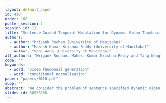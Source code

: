 ```yaml
---
layout: default_paper
id: 410
order: 168
poster_session: 4
session_id: 11
title: "Sentence Guided Temporal Modulation for Dynamic Video Thumbnail Generation"
authors:
  - author: "Mrigank Rochan (University of Manitoba)"
  - author: "Mahesh Kumar Krishna Reddy (University of Manitoba)"
  - author: "Yang Wang (University of Manitoba)"
all_authors: "Mrigank Rochan, Mahesh Kumar Krishna Reddy and Yang Wang"
code: ""
keywords:
  - word: "video thumbnail generation"
  - word: "conditional normalization"
paper: "papers/0410.pdf"
supp: ""
abstract: "We consider the problem of sentence specified dynamic video thumbnail generation. Given an input video and a user query sentence, the goal is to generate a video thumbnail that not only provides the preview of the video content, but also semantically corresponds to the sentence. In this paper, we propose a sentence guided temporal modulation (SGTM) mechanism that utilizes the sentence embedding to modulate the normalized temporal activations of the video thumbnail generation network. Unlike the existing state-of-the-art method that uses recurrent architectures, we propose a non-recurrent framework that is simple and allows much more parallelization. Extensive experiments and analysis on a large-scale dataset demonstrate the effectiveness of our framework."
slides-id: 38933968
---
```


